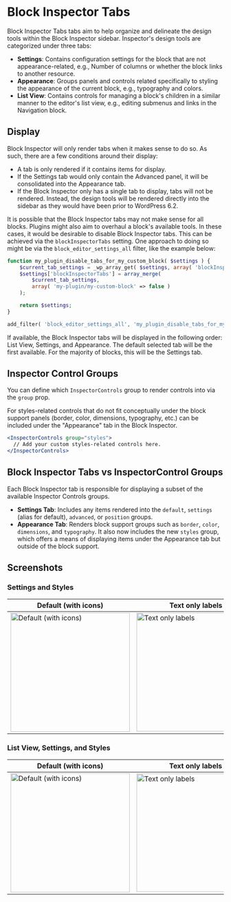 # Block Inspector Tabs

Block Inspector Tabs tabs aim to help organize and delineate the design tools within the Block Inspector sidebar. Inspector's design tools are categorized under three tabs:

- **Settings**: Contains configuration settings for the block that are not appearance-related, e.g., Number of columns or whether the block links to another resource.
- **Appearance**: Groups panels and controls related specifically to styling the appearance of the current block, e.g., typography and colors.
- **List View**: Contains controls for managing a block's children in a similar manner to the editor's list view, e.g., editing submenus and links in the Navigation block.

## Display

Block Inspector will only render tabs when it makes sense to do so. As such, there are a few conditions around their display:

- A tab is only rendered if it contains items for display.
- If the Settings tab would only contain the Advanced panel, it will be consolidated into the Appearance tab.
- If the Block Inspector only has a single tab to display, tabs will not be rendered. Instead, the design tools will be rendered directly into the sidebar as they would have been prior to WordPress 6.2.

It is possible that the Block Inspector tabs may not make sense for all blocks. Plugins might also aim to overhaul a block's available tools. In these cases, it would be desirable to disable Block Inspector tabs. This can be achieved via the `blockInspectorTabs` setting. One approach to doing so might be via the `block_editor_settings_all` filter, like the example below:

```php
function my_plugin_disable_tabs_for_my_custom_block( $settings ) {
	$current_tab_settings = _wp_array_get( $settings, array( 'blockInspectorTabs' ), array() );
	$settings['blockInspectorTabs'] = array_merge(
		$current_tab_settings,
		array( 'my-plugin/my-custom-block' => false )
	);

	return $settings;
}

add_filter( 'block_editor_settings_all', 'my_plugin_disable_tabs_for_my_custom_block' );
```

If available, the Block Inspector tabs will be displayed in the following order: List View, Settings, and Appearance. The default selected tab will be the first available. For the majority of blocks, this will be the Settings tab.

## Inspector Control Groups

You can define which `InspectorControls` group to render controls into via the `group` prop.

For styles-related controls that do not fit conceptually under the block support panels (border, color, dimensions, typography, etc.) can be included under the "Appearance" tab in the Block Inspector.

```jsx
<InspectorControls group="styles">
  // Add your custom styles-related controls here.
</InspectorControls>
```

## Block Inspector Tabs vs InspectorControl Groups

Each Block Inspector tab is responsible for displaying a subset of the available Inspector Controls groups.

- **Settings Tab**: Includes any items rendered into the `default`, `settings` (alias for default), `advanced`, or `position` groups.
- **Appearance Tab**: Renders block support groups such as `border`, `color`, `dimensions`, and `typography`. It also now includes the new `styles` group, which offers a means of displaying items under the Appearance tab but outside of the block support.

## Screenshots

### Settings and Styles

| Default (with icons) | Text only labels |
| ------ | ----- |
|<img width="277" alt="Default (with icons)" src="https://github.com/WordPress/gutenberg/assets/905781/0b750691-82a5-454e-9a91-bb2b789cc566">|<img width="276" alt="Text only labels" src="https://github.com/WordPress/gutenberg/assets/905781/fe520677-9276-4631-b5bb-a4035dea79f3">|

### List View, Settings, and Styles

| Default (with icons) | Text only labels |
| ------ | ----- |
|<img width="277" alt="Default (with icons)" src="https://github.com/WordPress/gutenberg/assets/905781/ecb2dc8e-a742-4153-8552-3b9faf65821b">|<img width="275" alt="Text only labels" src="https://github.com/WordPress/gutenberg/assets/905781/f74caba9-700f-46b8-831f-cfd0645f31f0">|

